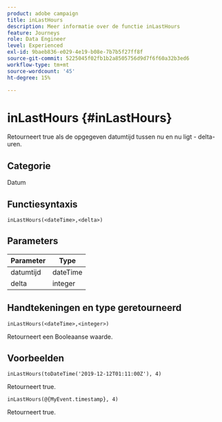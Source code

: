```yaml
---
product: adobe campaign
title: inLastHours
description: Meer informatie over de functie inLastHours
feature: Journeys
role: Data Engineer
level: Experienced
exl-id: 9baeb836-e029-4e19-b08e-7b7b5f27ff8f
source-git-commit: 5225045f02fb1b2a8505756d9d7f6f60a32b3ed6
workflow-type: tm+mt
source-wordcount: '45'
ht-degree: 15%

---
```


# inLastHours {#inLastHours}

Retourneert true als de opgegeven datumtijd tussen nu en nu ligt - delta-uren.

## Categorie

Datum

## Functiesyntaxis

`inLastHours(<dateTime>,<delta>)`

## Parameters

| Parameter | Type |
|-----------|------------------|
| datumtijd | dateTime |
| delta | integer |

## Handtekeningen en type geretourneerd

`inLastHours(<dateTime>,<integer>)`

Retourneert een Booleaanse waarde.

## Voorbeelden

`inLastHours(toDateTime('2019-12-12T01:11:00Z'), 4)`

Retourneert true.

`inLastHours(@{MyEvent.timestamp}, 4)`

Retourneert true.
